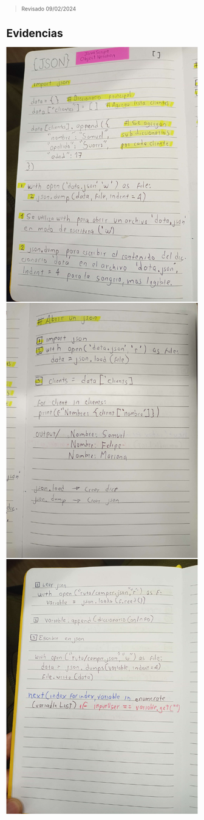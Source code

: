 > Revisado 09/02/2024

# Evidencias

![](https://github.com/SamuelESuarezE/proyectoPython/blob/main/img/1.jpg)
![](https://github.com/SamuelESuarezE/proyectoPython/blob/main/img/2.jpg)
![](https://github.com/SamuelESuarezE/proyectoPython/blob/main/img/3.jpg)

